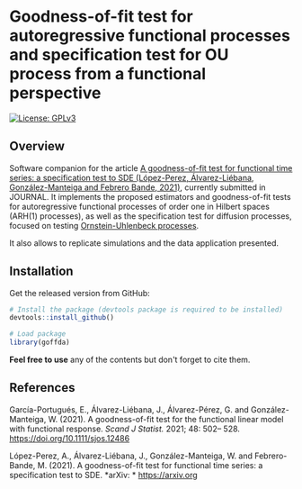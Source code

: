 <!--
Goodness-of-fit test for autoregressive functional processes and specification test for OU process from a functional perspective. Software companion for "A goodness-of-fit test for functional time series: a specification test to SDE"
Authors: Alejandra López-Pérez and Javier Álvarez Liébana (@DadosDeLaplace)
-->

Goodness-of-fit test for autoregressive functional processes and specification test for OU process from a functional perspective
======

[![License:
GPLv3](https://img.shields.io/badge/license-GPLv3-blue.svg)](https://www.gnu.org/licenses/gpl-3.0)

<!-- <img src="" alt="goffda  hexlogo" align="right" width="200" style="padding: 0 15px; float: right;"/> -->

Overview
-------

Software companion for the article [A goodness-of-fit test for functional time series: a specification test to SDE (López-Perez, Álvarez-Liébana, González-Manteiga and Febrero Bande, 2021)](https://arxiv.org/), currently submitted in JOURNAL. It implements the proposed estimators and goodness-of-fit tests for 
autoregressive functional processes of order one in Hilbert spaces (ARH(1) processes), as well as the specification test for diffusion processes, focused on testing [Ornstein-Uhlenbeck processes](https://www.sciencedirect.com/science/article/abs/pii/S016771521630044X).

It also allows to replicate simulations and the data application presented.

Installation
------------

Get the released version from GitHub:

``` r
# Install the package (devtools package is required to be installed)
devtools::install_github()

# Load package
library(goffda)
```


**Feel free to use** any of the contents but don't forget to cite them.

References
----------

García-Portugués, E., Álvarez-Liébana, J., Álvarez-Pérez, G. and
González-Manteiga, W. (2021). A goodness-of-fit test for the functional
linear model with functional response. *Scand J Statist.* 2021; 48: 502– 528.
<a href="https://doi.org/10.1111/sjos.12486" class="uri">https://doi.org/10.1111/sjos.12486</a>

López-Perez, A., Álvarez-Liébana, J., González-Manteiga, W. and Febrero-Bande, M. (2021). 
A goodness-of-fit test for functional time series: a specification test to SDE. *arXiv: *
<a href="https://arxiv.org" class="uri">https://arxiv.org</a>
